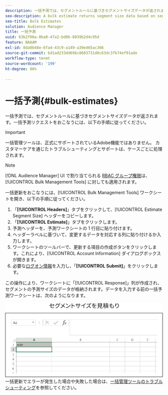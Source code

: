 ```yaml
---
description: 一括予測では、セグメントルールに基づきセグメントサイズデータが返されます。一括予測リクエストをおこなうには、以下の手順に従ってください。
seo-description: A bulk estimate returns segment size data based on segment rules. Follow these instructions to make a bulk estimate request.
seo-title: Bulk Estimates
solution: Audience Manager
title: 一括予測
uuid: 63b2f06a-8ba0-47a2-bd0b-8039b2d4c95d
feature: BAAAM
exl-id: 8da0b48e-6fa4-43c9-a149-a39e465ac366
source-git-commit: bd1ad233dd69bc8683731d0c63dc3fb74ef91ade
workflow-type: tm+mt
source-wordcount: '199'
ht-degree: 86%

---
```


# 一括予測{#bulk-estimates}

一括予測では、セグメントルールに基づきセグメントサイズデータが返されます。一括予測リクエストをおこなうには、以下の手順に従ってください。

>[!IMPORTANT]
>
>一括管理ツールは、正式にサポートされているAdobe機能ではありません。 カスタマーケアを通じたトラブルシューティングとサポートは、ケースごとに処理されます。

<!-- 

t_bulk_estimates.xml

 -->

>[!NOTE]
>
>[!DNL Audience Manager] UI で割り当てられる [RBAC グループ権限](../../features/administration/administration-overview.md)は、[!UICONTROL Bulk Management Tools] に対しても適用されます。

一括更新をおこなうには、[!UICONTROL Bulk Management Tools] ワークシートを開き、以下の手順に従ってください。

1. 「**[!UICONTROL Headers]**」タブをクリックして、[!UICONTROL Estimate Segment Size] ヘッダーをコピーします。
2. 「**[!UICONTROL Estimate]**」タブをクリックします。
3. 予測ヘッダーを、予測ワークシートの 1 行目に貼り付けます。
4. ヘッダーラベルに基づいて、変更するデータを対応する列に貼り付けるか入力します。
5. ワークシートのツールバーで、更新する項目の作成ボタンをクリックします。これにより、[!UICONTROL Account Information] ダイアログボックスが開きます。
6. 必要な[ログオン情報](../../reference/bulk-management-tools/bulk-management-intro.md#auth-reqs)を入力し、「**[!UICONTROL Submit]**」をクリックします。

この操作により、ワークシートに「[!UICONTROL Response]」列が作成され、セグメントの予測サイズのデータが格納されます。データを入力する前の一括予測ワークシートは、次のようになります。

![](assets/estimate.png)
一括更新でエラーが発生した場合や失敗した場合は、[一括管理ツールのトラブルシューティング](../../reference/bulk-management-tools/bulk-troubleshooting.md)を参照してください。
